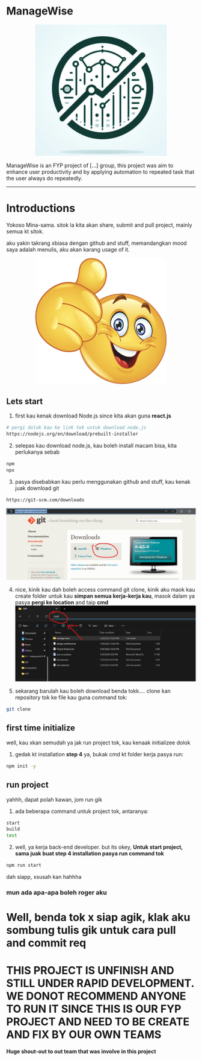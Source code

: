 # ManageWise

<div style="text-align: center;">
  <img src="git-image/ManageWise.jpg" width="350" />
</div>

ManageWise is an FYP project of [...] group, this project was aim to enhance user productivity and by applying automation to repeated task that the user always do repeatedly. 

---

# Introductions

Yokoso Mina-sama. sitok la kita akan share, submit and pull project, mainly semua kt sitok.

aku yakin takrang xbiasa dengan github and stuff, memandangkan mood saya adalah menulis, aku akan karang usage of it.

<div style="text-align: center;">
  <img src="git-image/nice.png" width="350" />
</div>

## Lets start

1. first kau kenak download Node.js since kita akan guna **react.js**
```sh
# pergi dolok kau ke link tok untuk download node.js
https://nodejs.org/en/download/prebuilt-installer
```

2. selepas kau download node.js, kau boleh install macam bisa, kita perlukanya sebab
```sh
npm
npx
```

3. pasya disebabkan kau perlu menggunakan github and stuff, kau kenak juak download git
```sh
https://git-scm.com/downloads
```
![kat sitok](git-image/dgit.png)

4. nice, kinik kau dah boleh access command git clone, kinik aku maok kau create folder untuk kau **simpan semua kerja-kerja kau**, masok dalam ya pasya **pergi ke location** and taip **cmd**
![bukak command line](git-image/cmd.png)

5. sekarang barulah kau boleh download benda tokk.... clone kan repository tok ke file kau guna command tok:
```sh
git clone 
```

## first time initialize 

well, kau xkan semudah ya jak run project tok, kau kenaak initializee dolok

1. gedak kt installation **step 4** ya, bukak cmd kt folder kerja pasya run:
```sh
npm init -y
```

## run project

yahhh, dapat polah kawan, jom run gik

1. ada beberapa command untuk project tok, antaranya:
```sh
start
build
test
```

2. well, ya kerja back-end developer. but its okey, **Untuk start project, sama juak buat step 4 installation pasya run command tok**
```sh
npm run start
```

dah siapp, xsusah kan hahhha

### mun ada apa-apa boleh roger aku


# Well, benda tok x siap agik, klak aku sombung tulis gik untuk cara pull and commit req

# THIS PROJECT IS UNFINISH AND STILL UNDER RAPID DEVELOPMENT. WE DONOT RECOMMEND ANYONE TO RUN IT SINCE THIS IS OUR FYP PROJECT AND NEED TO BE CREATE AND FIX BY OUR OWN TEAMS

**Huge shout-out to out team that was involve in this project**